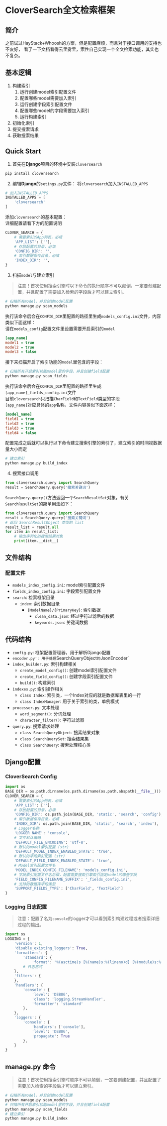 # CloverSearch全文检索框架
## 简介
之前试过HayStack+Whoosh的方案，但是配置麻烦，而且对于接口调用的支持也不友好，
看了一下文档看得云里雾里，索性自己实现一个全文检索功能，其实也不复杂。

## 基本逻辑
1. 构建索引
    1. 运行创建model索引配置文件
    2. 配置哪些model需要加入索引
    3. 运行创建字段索引配置文件
    4. 配置哪些model的字段需要加入索引
    5. 运行构建索引
2. 初始化索引
3. 提交搜索请求
4. 获取搜索结果

## Quick Start
1. 首先在**Django**项目的环境中安装`cloversearch`
```bash
pip install cloversearch
```

2. 编辑**Django**的`setings.py`文件：
将`cloversearch`加入`INSTALLED_APPS`
```python
# 加入INSTALLED_APPS
INSTALLED_APPS = [
    'cloversearch'
]
```
添加`cloversearch`的基本配置：   
详细配置请看下方的配置说明
```python
CLOVER_SEARCH = {
    # 需要索引的App列表，必填
    'APP_LIST': [''],
    # 存放配置的目录，必填
    'CONFIG_DIR': '',
    # 索引数据保存目录，必填
    'INDEX_DIR': '',
}
```

3. 扫描`model`与建立索引
> 注意！首次使用搜索引擎时以下命令的执行顺序不可以颠倒，一定要创建配置，并且配置了需要加入检索的字段后才可以建立索引。
```bash
# 扫描所有model，并且创建model配置
python manage.py scan_models
```
执行该命令后会在`CONFIG_DIR`里配置的路径里生成`models_config.ini`文件，内容类似下面这样：   
请在`models_config`配置文件里设置需要开启索引的`model`
```ini
[app_name]
model1 = true
model2 = true
model3 = false
```
接下来扫描开启了索引功能的`model`里包含的字段：
```bash
# 扫描所有开启索引功能model里的字段，并且创建field配置
python manage.py scan_fields
```
执行该命令后会在`CONFIG_DIR`里配置的路径里生成`[app_name]_fields_config.ini`文件   
目前`cloversearch`只扫描`CharField`和`TextField`类型的字段    
`[app_name]`对应具体的`app`名称，文件内容类似下面这样：
```ini
[model_name]
field1 = true
field2 = true
field3 = true
field4 = false
```
配置完成之后就可以执行以下命令建立搜索引擎的索引了，建立索引的时间视数据量大小而定
```bash
# 建立索引
python manage.py build_index
```

4. 搜索接口调用
```python
from cloversearch.query import SearchQuery
result = SearchQuery.query('搜索关键词')
```
`SearchQuery.query()`方法返回一个`SearchResultSet`对象，有关`SearchResultSet`的简单用法如下：   
```python
from cloversearch.query import SearchQuery
result = SearchQuery.query('搜索关键词')
# 返回 SearchResultObject 类型的 list
result_list = result.all
for item in result_list:
    # 输出序列化的搜索结果对象
    print(item.__dict__)
```

## 文件结构
### 配置文件
- `models_index_config.ini`: model索引配置文件
- `fields_index_config.ini`: 字段索引配置文件
- `search`: 检索框架目录
    - `index`: 索引数据目录
        - `{ModelName}/{PrimaryKey}`: 索引数据
            - `clean_data.json`: 经过字符过滤后的数据
            - `keywords.json`: 关键词数据

## 代码结构
- `config.py`: 框架配置管理器，用于解析Django配置
- `encoder.py': 用于处理`SearchQueryObject`的`JsonEncoder`
- `index_builder.py`: 索引构建相关
    - `create_model_config()`: 创建model索引配置文件
    - `create_field_config()`: 创建字段索引配置文件
    - `build()`: 构建索引
- `indexes.py`: 索引操作相关
    - `class Index`: 索引类，一个Index对应的就是数据库表里的一行
    - `class IndexManager`: 用于关于索引的类，单例模式
- `processer.py`: 文本处理
    - `word_segment()`: 分词处理
    - `character_filter()`: 字符过滤器
- `query.py`: 搜索请求处理
    - `class SearchQueryObject`: 搜索结果对象
    - `class SearchQuerySet`: 搜索结果集
    - `class SearchQuery`: 搜索处理核心类

## Django配置
### CloverSearch Config
```python
import os
BASE_DIR = os.path.dirname(os.path.dirname(os.path.abspath(__file__)))
CLOVER_SEARCH = {
    # 需要索引的App列表，必填
    'APP_LIST': [''],
    # 存放配置的目录，必填
    'CONFIG_DIR': os.path.join(BASE_DIR, 'static', 'search', 'config'),
    # 索引数据保存目录，必填
    'INDEX_DIR': os.path.join(BASE_DIR, 'static', 'search', 'index'),
    # Logger名称
    'LOGGER_NAME': 'console',
    # 文件默认编码
    'DEFAULT_FILE_ENCODING': 'utf-8',
    # 默认的model索引配置 (str)
    'DEFAULT_MODEL_INDEX_ENABLED_STATE': 'true',
    # 默认的字段索引配置 (str)
    'DEFAULT_FIELD_INDEX_ENABLED_STATE': 'true',
    # Model索引配置文件名
    'MODEL_INDEX_CONFIG_FILENAME': 'models_config.ini',
    # 字段索引配置文件名后缀，配置需要搜索引擎索引指定model的哪些字段
    'FIELD_CONFIG_FILENAME_SUFFIX': '_fields_config.ini',
    # 支持的数据库字段类型
    'SUPPORT_FIELDS_TYPE': ['CharField', 'TextField']
}
```

### Logging 日志配置
>注意：配置了名为`console`的logger才可以看到索引构建过程或者搜索详细过程的输出。
```python
import os
LOGGING = {
    'version': 1,
    'disable_existing_loggers': True,
    'formatters': {
        'standard': {
            'format': '%(asctime)s [%(name)s:%(lineno)d] [%(module)s:%(funcName)s] [%(levelname)s] %(message)s'}
        # 日志格式
    },
    'filters': {
    },
    'handlers': {
        'console': {
            'level': 'DEBUG',
            'class': 'logging.StreamHandler',
            'formatter': 'standard'
        },
    },
    'loggers': {
        'console': {
            'handlers': ['console'],
            'level': 'DEBUG',
            'propagate': True
        },
    }
}
```

## manage.py 命令
> 注意！首次使用搜索引擎时顺序不可以颠倒，一定要创建配置，并且配置了需要加入检索的字段后才可以建立索引。
```bash
# 扫描所有model，并且创建model配置
python manage.py scan_models
# 扫描所有开启索引功能model里的字段，并且创建field配置
python manage.py scan_fields
# 建立索引
python manage.py build_index
```

